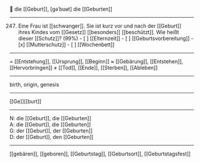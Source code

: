 🔴 die [[Geburt]], [ɡəˈbʊʁt]
die [[Geburten]]

---
247. Eine Frau ist [[schwanger]]. Sie ist kurz vor und nach der [[Geburt]] ihres Kindes vom [[Gesetz]] [[besonders]] [[beschützt]]. Wie heißt dieser [[Schutz]]? (99%)
	- [ ] [[Elternzeit]]
	- [ ] [[Geburtsvorbereitung]]
	- [x] [[Mutterschutz]]
	- [ ] [[Wochenbett]]

---
= [[Entstehung]], [[Ursprung]], [[Beginn]]
≈ [[Gebärung]], [[Entstehen]], [[Hervorbringen]]
≠ [[Tod]], [[Ende]], [[Sterben]], [[Ableben]]

---
birth, origin, genesis

---
[[Ge]][[burt]]

---
N: die [[Geburt]], die [[Geburten]]  
A: die [[Geburt]], die [[Geburten]]  
G: der [[Geburt]], der [[Geburten]]  
D: der [[Geburt]], den [[Geburten]]  

---
[[gebären]], [[geboren]], [[Geburtstag]], [[Geburtsort]], [[Geburtstagsfest]]